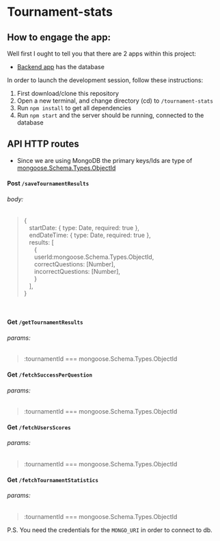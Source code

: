 # Tournament-stats

## How to engage the app:

Well first I ought to tell you that there are 2 apps within this project:

- [Backend app](https://github.com/Danielg212/tournament-stats-/tree/master/api) has the database

In order to launch the development session, follow these instructions:

1. First download/clone this repository
2. Open a new terminal, and change directory (cd) to `/tournament-stats`
3. Run `npm install` to get all dependencies
4. Run `npm start` and the server should be running, connected to the database


## API HTTP routes

* Since we are using MongoDB the primary keys/Ids are type of [mongoose.Schema.Types.ObjectId](https://docs.mongodb.com/manual/reference/bson-types/#std-label-objectid)

#### Post `/saveTournamentResults`

###### body:

> {<br />
&nbsp;&nbsp;   startDate: { type: Date, required: true },<br />
&nbsp;&nbsp; endDateTime: { type: Date, required: true },<br />
&nbsp;&nbsp; results: [<br />
&nbsp;&nbsp; &nbsp;&nbsp; {<br />
&nbsp;&nbsp; &nbsp;&nbsp; userId:mongoose.Schema.Types.ObjectId,<br />
&nbsp;&nbsp; &nbsp;&nbsp; correctQuestions: [Number],<br />
&nbsp;&nbsp; &nbsp;&nbsp; incorrectQuestions: [Number],<br />
&nbsp;&nbsp; &nbsp;&nbsp; }
&nbsp;&nbsp; <br />
> &nbsp;&nbsp; ],<br />
}<br />

<br>

#### Get `/getTournamentResults`

###### params:

> :tournamentId === mongoose.Schema.Types.ObjectId

#### Get `/fetchSuccessPerQuestion`

###### params:

> :tournamentId === mongoose.Schema.Types.ObjectId


#### Get `/fetchUsersScores`

###### params:

> :tournamentId === mongoose.Schema.Types.ObjectId


#### Get `/fetchTournamentStatistics`

###### params:

> :tournamentId === mongoose.Schema.Types.ObjectId

P.S. You need the credentials for the `MONGO_URI` in order to connect to db.
